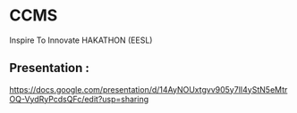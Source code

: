 # CCMS
Inspire To Innovate HAKATHON (EESL)

## Presentation :

https://docs.google.com/presentation/d/14AyNOUxtgvv905y7lI4yStN5eMtrOQ-VydRyPcdsQFc/edit?usp=sharing

